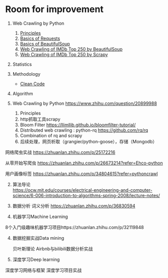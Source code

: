 # Room for improvement

1. Web Crawling by Python
    1. [Principles](/1-crawler/1-principles.md)
    2. [Basics of Requests](/1-crawler/2-requests.py)
    3. [Basics of BeautifulSoup](/1-crawler/3-beautifulsoup.py)
    4. [Web Crawling of IMDb Top 250 by BeautifulSoup](/1-crawler/4-beautifulsoup/imdb250.py)
    5. [Web Crawling of IMDb Top 250 by Scrapy](/1-crawler/5-scrapy/README.md)
2. Statistics
3. Methodology
    - [Clean Code](https://github.com/qpg93/personal/blob/master/3-methodology/clean_code.md)
4. Algorithm




1. Web Crawling by Python https://www.zhihu.com/question/20899988
    1. Principles
    2. http抓取工具scrapy
    3. Bloom Filter
https://llimllib.github.io/bloomfilter-tutorial/
    4. Distributed web crawling : python-rq
https://github.com/rq/rq
    5. Combination of rq and scrapy
    6. 后续处理，网页析取（grangier/python-goose），存储（Mongodb）

网络爬虫实战 https://zhuanlan.zhihu.com/p/25172216

从零开始写爬虫 https://zhuanlan.zhihu.com/p/26673214?refer=Ehco-python

用户画像标签 https://zhuanlan.zhihu.com/p/34804615?refer=pythoncrawl

2. 算法导论  
https://ocw.mit.edu/courses/electrical-engineering-and-computer-science/6-006-introduction-to-algorithms-spring-2008/lecture-notes/

3. 数据分析
词义分析 https://zhuanlan.zhihu.com/p/36830594

3. 机器学习Machine Learning

8个入门级趣味机器学习项目https://zhuanlan.zhihu.com/p/32119848

4. 数据挖掘实战Data mining

    贝叶斯理论
    Airbnb与bilibili数据分析实战

5. 深度学习Deep learning

  深度学习网络与框架
  深度学习项目实战
